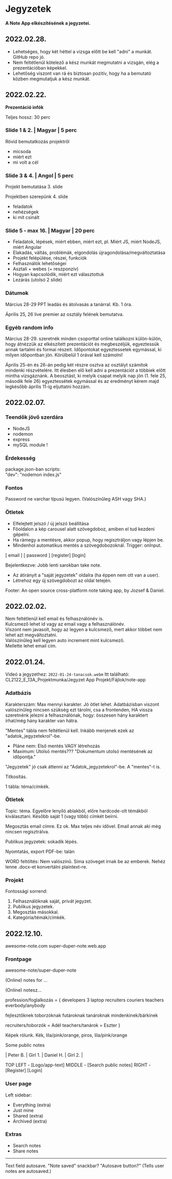 # Jegyzetek

**A Note App elkészítésének a jegyzetei.**

## 2022.02.28.

- Lehetséges, hogy két héttel a vizsga előtt be kell "adni" a munkát. GitHub repo jó.
- Nem feltétlenül kötelező a kész munkát megmutatni a vizsgán, elég a prezentációban képekkel.
- Lehetőség viszont van rá és biztosan pozitív, hogy ha a bemutató közben megmutatjuk a kész munkát.

## 2022.02.22.

**Prezentáció infók**

Teljes hossz: 30 perc

### Slide 1 & 2. | Magyar | 5 perc

Rövid bemutatkozás projektről

- micsoda
- miért ezt
- mi volt a cél

### Slide 3 & 4. | Angol | 5 perc

Projekt bemutatása 3. slide

Projektben szerepünk 4. slide

- feladatok
- nehézségek
- ki mit csinált

### Slide 5 - max 16. | Magyar | 20 perc

- Feladatok, lépések, miért ebben, miért ezt, pl. Miért JS, miért NodeJS, miért Angular
- Elakadás, váltás, problémák, elgondolás újragondolása/megváltoztatása
- Projekt felépülése, részei, funkciók
- Felhasználók lehetőségei
- Asztali + webes (+ reszponzív)
- Hogyan kapcsolódik, miért ezt választottuk
- Lezárás (utolsó 2 slide)

### Dátumok

Március 28-29 PPT leadás és átolvasás a tanárral. Kb. 1 óra.

Április 25, 26 live premier az osztály felének bemutatva.

### Egyéb random info

Március 28-29. szeretnék minden csoporttal online találkozni külön-külön, hogy átnézzük az elkészített prezentációt és megbeszéljük, egyeztessük annak tartalmi és formai részeit. Időpontokat egyeztessetek egymással, ki milyen időpontban jön. Körülbelül 1 órával kell számolni!

Április 25-én és 26-án pedig két részre osztva az osztályt számítok mindenki részvételére. Itt élesben elő kell adni a prezentációt a többiek előtt mintha vizsgáznánk. A beosztást, ki melyik csapat melyik nap jön (1. fele 25, második fele 26) egyeztessétek egymással és az eredményt kérem majd legkésőbb április 11-ig eljuttatni hozzám.

## 2022.02.07.

### Teendők jövő szerdára

- NodeJS
- nodemon
- express
- mySQL module !

### Érdekesség

package.json-ban scripts:  
"dev": "nodemon index.js"

### Fontos

Password ne varchar típusú legyen. (Valószínűleg ASH vagy SHA.)

### Ötletek

- Elfelejtett jelszó / új jelszó beállítása
- Főoldalon a kép carousel alatt szövegdoboz, amiben el tud kezdeni gépelni.
- Ha rámegy a mentésre, akkor popup, hogy regisztráljon vagy lépjen be.
- Mindenhol automatikus mentés a szövegdobozoknál. Trigger: onInput.

[ email ]
[ password ]
[register] [login]

Bejelentkezve: Jobb lenti sarokban take note.

- Az átirányít a "saját jegyzetek" oldalra (ha éppen nem ott van a user).
- Létrehoz egy új szövegdobozt az oldal tetején.

Footer: An open source cross-platform note taking app, by Jozsef & Daniel.

## 2022.02.02.

Nem feltétlenül kell email és felhasználónév is.  
Kulcsmező lehet id vagy az email vagy a felhasználónév.  
Viszont nem javasolt, hogy az legyen a kulcsmező, mert akkor többet nem lehet azt megváltoztatni.  
Valószínűleg kell legyen auto increment mint kulcsmező.  
Mellette lehet email cím.

## 2022.01.24.

Videó a jegyzethez: `2022-01-24-tanacsok.webm` Itt található:\
CL2122_E_13A_Projektmunka/Jegyzet App Projekt/Fájlok/note-app

### Adatbázis

Karakterszám: Max mennyi karakter. Jó ötlet lehet. Adatbázisban viszont valószínűleg nincsen szükség ezt tárolni, csa a frontenden, HA vissza szeretnénk jelezni a felhasználónak, hogy:
összesen hány karaktert írhat/még hány karakter van hátra.

"Mentes" tábla nem feltétlenül kell. Inkább menjenek ezek az "adatok_jegyzetekrol"-be.

- Pláne nem: Első mentés VAGY létrehozás
- Maximum: Utolsó mentés??? "Dokumentum utolsó mentésének az időpontja."

"Jegyzetek" jó csak áttenni az "Adatok_jegyzetekrol"-be. A "mentes"-t is.

Titkosítás.

1 tábla: téma/címkék.

### Ötletek

Topic: téma. Egyelőre lenyíló ablakból, előre hardcode-olt témákból kiválasztani. Később saját 1 (vagy több) címkét beírni.

Megosztás email címre. Ez ok. Max teljes név idővel. Email annak aki még nincsen regisztrálva.

Publikus jegyzetek: sokadik lépés.

Nyomtatás, export PDF-be:
talán

WORD feltöltés:
Nem valószínű. Sima szöveget írnak be az emberek. Nehéz lenne .docx-et konvertálni plaintext-re.

### Projekt

Fontossági sorrend:

1. Felhasználóknak saját, privát jegyzet.
2. Publikus jegyzetek.
3. Megosztás másokkal.
4. Kategória/témák/címkék.

## 2022.12.10.

awesome-note.com
super-duper-note.web.app

### Frontpage

awesome-note/super-duper-note

(Online) notes for ...

(Online) notesz...

profession/foglalkozás = {
developers 3 laptop
recruiters
couriers
teachers
everbody/anybody

fejlesztőknek
toborzóknak
futároknak
tanároknak
mindenkinek/bárkinek

recruiters/toborzók = Adél
teachers/tanárok = Eszter
}

Képek rólunk.
Kék, lila/pink/orange, piros, lila/pink/orange

Some public notes

| Peter B. | Girl 1. | Daniel H. | Girl 2. |

TOP LEFT - [Logo/app-text]
MIDDLE - [Search public notes]
RIGHT - [Register] [Login]

### User page

Left sidebar:

- Everything (extra)
- Just mine
- Shared (extra)
- Archived (extra)

### Extras

- Search notes
- Share notes

---

Text field autosave.
"Note saved" snackbar? "Autosave button?" (Tells user notes are autosaved.)
